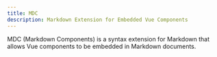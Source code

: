 ```yaml
---
title: MDC
description: Markdown Extension for Embedded Vue Components
---
```


MDC (Markdown Components) is a syntax extension for Markdown that allows Vue components to be embedded in Markdown documents.
